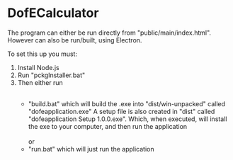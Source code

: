 # DofECalculator

The program can either be run directly from "public/main/index.html".
However can also be run/built, using Electron.

To set this up you must:
<ol>
  <li>Install Node.js</li>
  <li>Run "pckgInstaller.bat"</li>
  <li>Then either run</li>
  <ul>
    <br>
    <li>"build.bat" which will build the .exe into "dist/win-unpacked" called "dofeapplication.exe"
    A setup file is also created in "dist" called "dofeapplication Setup 1.0.0.exe". Which, when executed, will install the exe to your computer, and then run the application</li>
    <br>
    or
    <br>
    <li>"run.bat" which will just run the application</li>
  </ul>
</ol>

